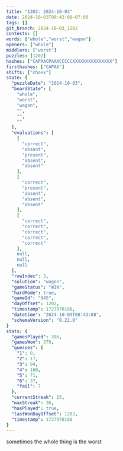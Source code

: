 ```yaml
---
title: "1202: 2024-10-03"
date: 2024-10-03T08:43:08-07:00
tags: []
git_branch: 2024-10-03_1202
contests: []
words: ["whole","worst","wagon"]
openers: ["whole"]
middlers: ["worst"]
puzzles: [1202]
hashes: ["CAPAACPAAACCCCCXXXXXXXXXXXXXXX"]
firsthashes: ["CAPAA"]
shifts: ["choxx"]
state: {
  "puzzleDate": "2024-10-03",
  "boardState": [
    "whole",
    "worst",
    "wagon",
    "",
    "",
    ""
  ],
  "evaluations": [
    [
      "correct",
      "absent",
      "present",
      "absent",
      "absent"
    ],
    [
      "correct",
      "present",
      "absent",
      "absent",
      "absent"
    ],
    [
      "correct",
      "correct",
      "correct",
      "correct",
      "correct"
    ],
    null,
    null,
    null
  ],
  "rowIndex": 3,
  "solution": "wagon",
  "gameStatus": "WIN",
  "hardMode": true,
  "gameId": "945",
  "dayOffset": 1202,
  "timestamp": 1727970188,
  "datetime": "2024-10-03T08:43:08",
  "schemaVersion": "0.22.0"
}
stats: {
  "gamesPlayed": 386,
  "gamesWon": 379,
  "guesses": {
    "1": 0,
    "2": 17,
    "3": 94,
    "4": 160,
    "5": 71,
    "6": 37,
    "fail": 7
  },
  "currentStreak": 15,
  "maxStreak": 36,
  "hasPlayed": true,
  "lastWonDayOffset": 1202,
  "timestamp": 1727970188
}
---
```

sometimes the whole thing is the worst
<!-- more -->
